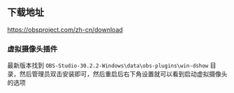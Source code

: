 ##  下载地址

https://obsproject.com/zh-cn/download

### 虚拟摄像头插件 

最新版本找到 `OBS-Studio-30.2.2-Windows\data\obs-plugins\win-dshow` 目录，然后管理员双击安装即可，然后重启后右下角设置就可以看到启动虚拟摄像头的选项 

